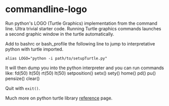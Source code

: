 commandline-logo
================

Run python's LOGO (Turtle Graphics) implementation from the command line.
Ultra trivial starter code. Running Turtle graphics commands launches a second graphic window in the turtle automatically.

Add to bashrc or bash_profile the following line to jump to interpretative python with turtle imported.

    alias LOGO="python -i path/to/setupTurtle.py"

It will then dump you into the python interpreter and you can run commands like:
    fd(50)
    lt(50)
    rt(50)
    lt(50)
    setposition()
    setx()
    sety()
    home()
    pd()
    pu()
    pensize()
    clear()

Quit with `exit()`.

Much more on python turtle library [reference](https://docs.python.org/2/library/turtle.html) page.

